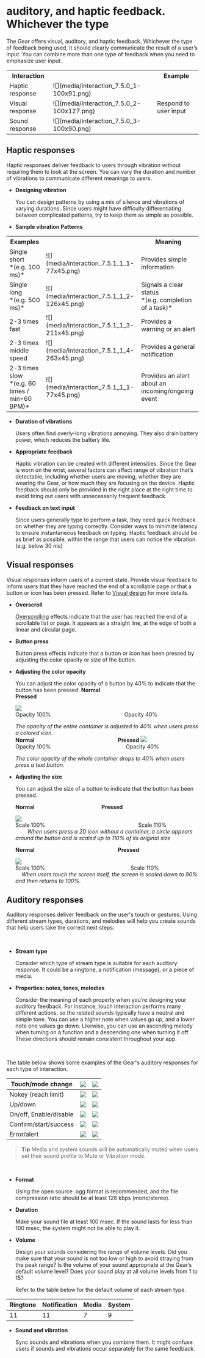 # auditory, and haptic feedback. Whichever the type

The Gear offers visual, auditory, and haptic feedback. Whichever the type of feedback being used, it should clearly communicate the result of a user’s input. You can combine more than one type of feedback when you need to emphasize user input.

<table>
     <tr>
       <th> Interaction </th>
       <th>   </th>
       <th> Example </th>
     </tr>
     <tr>
       <td> Haptic response </td>
       <td> ![](media/interaction_7.5.0_1-100x91.png) </td>
       <td rowspan="3"> Respond to user input </td>
     </tr>
     <tr>
       <td> Visual response </td>
       <td> ![](media/interaction_7.5.0_2-100x127.png) </td>
     </tr>
     <tr>
       <td> Sound response </td>
       <td> ![](media/interaction_7.5.0_3-100x90.png) </td>
     </tr>
    </table>





## Haptic responses

Haptic responses deliver feedback to users through vibration without requiring them to look at the screen. You can vary the duration and number of vibrations to communicate different meanings to users.

-   **Designing vibration**

    You can design patterns by using a mix of silence and vibrations of varying durations. Since users might have difficulty differentiating between complicated patterns, try to keep them as simple as possible.

-   **Sample vibration Patterns**

<table>
     <tr>
       <th> Examples </th>
       <th>   </th>
       <th> Meaning </th>
     </tr>
     <tr>
       <td> Single short<br>*(e.g. 100 ms)* </td>
       <td> ![](media/interaction_7.5.1_1_1-77x45.png) </td>
       <td> Provides simple information </td>
     </tr>
     <tr>
       <td> Single long<br>*(e.g. 500 ms)* </td>
       <td> ![](media/interaction_7.5.1_1_2-126x45.png) </td>
       <td> Signals a clear status<br>*(e.g. completion of a task)* </td>
     </tr>
     <tr>
       <td> 2-3 times fast </td>
       <td> ![](media/interaction_7.5.1_1_3-211x45.png) </td>
       <td> Provides a warning or an alert </td>
     </tr>
     <tr>
       <td> 2-3 times middle speed </td>
       <td> ![](media/interaction_7.5.1_1_4-263x45.png) </td>
       <td> Provides a general notification </td>
     </tr>
     <tr>
       <td> 2-3 times slow<br>*(e.g. 60 times / min=60 BPM)* </td>
       <td> ![](media/interaction_7.5.1_1_1-77x45.png) </td>
       <td> Provides an alert about an incoming/ongoing event </td>
     </tr>
    </table>



-   **Duration of vibrations**

    Users often find overly-long vibrations annoying. They also drain battery power, which reduces the battery life.

-   **Appropriate feedback**

    Haptic vibration can be created with different intensities. Since the Gear is worn on the wrist, several factors can affect range of vibration that’s detectable, including whether users are moving, whether they are wearing the Gear, or how much they are focusing on the device. Haptic feedback should only be provided in the right place at the right time to avoid tiring out users with unnecessarily frequent feedback.

-   **Feedback on text input**

    Since users generally type to perform a task, they need quick feedback on whether they are typing correctly. Consider ways to minimize latency to ensure instantaneous feedback on typing. Haptic feedback should be as brief as possible, within the range that users can notice the vibration. (e.g. below 30 ms)

## Visual responses

Visual responses inform users of a current state. Provide visual feedback to inform users that they have reached the end of a scrollable page or that a button or icon has been pressed. Refer to [Visual design](../visual-design/animation.md#clear_feedback) for more details.

-   **Overscroll**

    [Overscrolling](../patterns/overscroll.md) effects indicate that the user has reached the end of a scrollable list or page. It appears as a straight line, at the edge of both a linear and circular page.

-   **Button press**

    Button press effects indicate that a button or icon has been pressed by adjusting the color opacity or size of the button.

-   **Adjusting the color opacity**

    You can adjust the color opacity of a button by 40% to indicate that the button has been pressed.
   **Normal                                                                  Pressed**

    ![](media/interaction_7.5.1_2-850x174.png)  
    Opacity 100%                                                 Opacity 40%

    *The opacity of the entire container is adjusted to 40% when users press a colored icon.*  
    **Normal                                                                  Pressed**
    ![](media/interaction_7.5.1_3-850x174.png)  
   Opacity 100%                                                  Opacity 40%        

    *The color opacity of the whole container drops to 40% when users press a text button.*

-   **Adjusting the size**

    You can adjust the size of a button to indicate that the button has been pressed.

    **Normal                                                     Pressed**

    ![](media/2-800x166.png)  
    Scale 100%                                                              Scale 110%                            
    *When users press a 2D icon without a container, a circle appears around the button and is scaled up to 110% of its original size*

    **Normal                                                                  Pressed**

    ![](media/interaction_7.5.1_5-850x174.png)  
    Scale 100%                                                         Scale 110%                              
    *When users touch the screen itself, the screen is scaled down to 90% and then returns to 100%.*


## Auditory responses

Auditory responses deliver feedback on the user's touch or gestures. Using different stream types, durations, and melodies will help you create sounds that help users take the correct next steps.

 

-   **Stream type**

    Consider which type of stream type is suitable for each auditory response. It could be a ringtone, a notification (message), or a piece of media.

-   **Properties: notes, tones, melodies**

    Consider the meaning of each property when you’re designing your auditory feedback. For instance, touch interaction performs many different actions, so the related sounds typically have a neutral and simple tone. You can use a higher note when values go up, and a lower note one values go down. Likewise, you can use an ascending melody when turning on a function and a descending one when turning it off. These directions should remain consistent throughout your app.

 

The table below shows some examples of the Gear's auditory responses for each type of interaction.


|Touch/mode change        |![](media/interaction_7.5.3_icon_play1.png) | ![](media/interaction_7.5.3_icon_01.png) |
|--------------------------|--------------------------|--------------------------|
| Nokey (reach limit)      | ![](media/interaction_7.5.3_icon_play1.png) | ![](media/interaction_7.5.3_icon_02.png) |
| Up/down                  | ![](media/interaction_7.5.3_icon_play2.png) | ![](media/interaction_7.5.3_icon_03_02.png) |
| On/off, Enable/disable   | ![](media/interaction_7.5.3_icon_play2.png) | ![](media/interaction_7.5.3_icon_04.png) |
| Confirm/start/success    | ![](media/interaction_7.5.3_icon_play1.png) | ![](media/interaction_7.5.3_icon_05.png) |
| Error/alert              | ![](media/interaction_7.5.3_icon_play1.png) | ![](media/interaction_7.5.3_icon_06.png) |



>**Tip**
>Media and system sounds will be automatically muted when users set their sound profile to Mute or Vibration mode.

 

-   **Format**

    Using the open source .ogg format is recommended, and the file compression ratio should be at least 128 kbps (mono/stereo).

-   **Duration**

    Make your sound file at least 100 msec. If the sound lasts for less than 100 msec, the system might not be able to play it.

-   **Volume**

    Design your sounds considering the range of volume levels. Did you make sure that your sound is not too low or high to avoid straying from the peak range? Is the volume of your sound appropriate at the Gear’s default volume level? Does your sound play at all volume levels from 1 to 15?

    Refer to the table below for the default volume of each stream type.  

| Ringtone        | Notification    | Media           | System          |
|-----------------|-----------------|-----------------|-----------------|
| 11              | 11              | 7               | 9               |

-   **Sound and vibration**

    Sync sounds and vibrations when you combine them. It might confuse users if sounds and vibrations occur separately for the same feedback.
